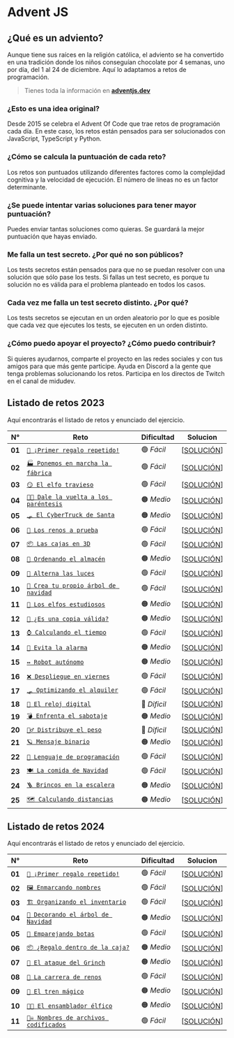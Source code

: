# Advent JS

## ¿Qué es un adviento?

Aunque tiene sus raíces en la religión católica, el adviento se ha convertido en una tradición donde los niños conseguían chocolate por 4 semanas, uno por día, del 1 al 24 de diciembre. Aquí lo adaptamos a retos de programación.

> Tienes toda la información en **[adventjs.dev](https://adventjs.dev/es)**

### ¿Esto es una idea original?

Desde 2015 se celebra el Advent Of Code que trae retos de programación cada día. En este caso, los retos están pensados para ser solucionados con JavaScript, TypeScript y Python.

### ¿Cómo se calcula la puntuación de cada reto?

Los retos son puntuados utilizando diferentes factores como la complejidad cognitiva y la velocidad de ejecución. El número de líneas no es un factor determinante.

### ¿Se puede intentar varias soluciones para tener mayor puntuación?

Puedes enviar tantas soluciones como quieras. Se guardará la mejor puntuación que hayas enviado.

### Me falla un test secreto. ¿Por qué no son públicos?

Los tests secretos están pensados para que no se puedan resolver con una solución que sólo pase los tests. Si fallas un test secreto, es porque tu solución no es válida para el problema planteado en todos los casos.

### Cada vez me falla un test secreto distinto. ¿Por qué?

Los tests secretos se ejecutan en un orden aleatorio por lo que es posible que cada vez que ejecutes los tests, se ejecuten en un orden distinto.

### ¿Cómo puedo apoyar el proyecto? ¿Cómo puedo contribuir?

Si quieres ayudarnos, comparte el proyecto en las redes sociales y con tus amigos para que más gente participe. Ayuda en Discord a la gente que tenga problemas solucionando los retos. Participa en los directos de Twitch en el canal de midudev.

## Listado de retos 2023

Aquí encontrarás el listado de retos y enunciado del ejercicio.

| N°     | Reto                                                             | Dificultad   | Solucion                                 |
| ------ | ---------------------------------------------------------------- | ------------ | ---------------------------------------- |
| **01** | [`🎁 ¡Primer regalo repetido!`](./2023/Reto-01/README.md)        | 🟢 _Fácil_   | [[SOLUCIÓN](./2023/Reto-01/solution.js)] |
| **02** | [`🏭 Ponemos en marcha la fábrica`](./2023/Reto-02/README.md)    | 🟢 _Fácil_   | [[SOLUCIÓN](./2023/Reto-02/solution.js)] |
| **03** | [`😏 El elfo travieso`](./2023/Reto-03/README.md)                | 🟢 _Fácil_   | [[SOLUCIÓN](./2023/Reto-03/solution.js)] |
| **04** | [`😵‍💫 Dale la vuelta a los paréntesis`](./2023/Reto-04/README.md) | 🟠 _Medio_   | [[SOLUCIÓN](./2023/Reto-04/solution.js)] |
| **05** | [`🛷 El CyberTruck de Santa`](./2023/Reto-05/README.md)          | 🟠 _Medio_   | [[SOLUCIÓN](./2023/Reto-05/solution.js)] |
| **06** | [`🦌 Los renos a prueba`](./2023/Reto-06/README.md)              | 🟢 _Fácil_   | [[SOLUCIÓN](./2023/Reto-06/solution.js)] |
| **07** | [`📦 Las cajas en 3D`](./2023/Reto-07/README.md)                 | 🟢 _Fácil_   | [[SOLUCIÓN](./2023/Reto-07/solution.js)] |
| **08** | [`🏬 Ordenando el almacén`](./2023/Reto-08/README.md)            | 🟠 _Medio_   | [[SOLUCIÓN](./2023/Reto-08/solution.js)] |
| **09** | [`🚦 Alterna las luces`](./2023/Reto-09/README.md)               | 🟢 _Fácil_   | [[SOLUCIÓN](./2023/Reto-09/solution.js)] |
| **10** | [`🎄 Crea tu propio árbol de navidad`](./2023/Reto-10/README.md) | 🟢 _Fácil_   | [[SOLUCIÓN](./2023/Reto-10/solution.js)] |
| **11** | [`📖 Los elfos estudiosos`](./2023/Reto-11/README.md)            | 🟠 _Medio_   | [[SOLUCIÓN](./2023/Reto-11/solution.js)] |
| **12** | [`📸 ¿Es una copia válida?`](./2023/Reto-12/README.md)           | 🟠 _Medio_   | [[SOLUCIÓN](./2023/Reto-12/solution.js)] |
| **13** | [`⌚️ Calculando el tiempo`](./2023/Reto-13/README.md)           | 🟢 _Fácil_   | [[SOLUCIÓN](./2023/Reto-13/solution.js)] |
| **14** | [`🚨 Evita la alarma`](./2023/Reto-14/README.md)                 | 🟠 _Medio_   | [[SOLUCIÓN](./2023/Reto-14/solution.js)] |
| **15** | [`↔️ Robot autónomo`](./2023/Reto-15/README.md)                  | 🟠 _Medio_   | [[SOLUCIÓN](./2023/Reto-15/solution.js)] |
| **16** | [`❌ Despliegue en viernes`](./2023/Reto-16/README.md)           | 🟢 _Fácil_   | [[SOLUCIÓN](./2023/Reto-16/solution.js)] |
| **17** | [`🛷 Optimizando el alquiler`](./2023/Reto-17/README.md)         | 🟢 _Fácil_   | [[SOLUCIÓN](./2023/Reto-17/solution.js)] |
| **18** | [`🔢 El reloj digital`](./2023/Reto-18/README.md)                | 🔴 _Dificil_ | [[SOLUCIÓN](./2023/Reto-18/solution.js)] |
| **19** | [`💣 Enfrenta el sabotaje`](./2023/Reto-19/README.md)            | 🟠 _Medio_   | [[SOLUCIÓN](./2023/Reto-19/solution.js)] |
| **20** | [`🏋️‍♂️ Distribuye el peso`](./2023/Reto-20/README.md)              | 🔴 _Dificil_ | [[SOLUCIÓN](./2023/Reto-20/solution.js)] |
| **21** | [`🪐 Mensaje binario`](./2023/Reto-21/README.md)                 | 🟠 _Medio_   | [[SOLUCIÓN](./2023/Reto-21/solution.js)] |
| **22** | [`🚂 Lenguaje de programación`](./2023/Reto-22/README.md)        | 🟢 _Fácil_   | [[SOLUCIÓN](./2023/Reto-22/solution.js)] |
| **23** | [`🍽️ La comida de Navidad`](./2023/Reto-23/README.md)            | 🟢 _Fácil_   | [[SOLUCIÓN](./2023/Reto-23/solution.js)] |
| **24** | [`🪜 Brincos en la escalera`](./2023/Reto-24/README.md)          | 🟠 _Medio_   | [[SOLUCIÓN](./2023/Reto-24/solution.js)] |
| **25** | [`🗺️ Calculando distancias`](./2023/Reto-25/README.md)           | 🟠 _Medio_   | [[SOLUCIÓN](./2023/Reto-25/solution.js)] |

## Listado de retos 2024

Aquí encontrarás el listado de retos y enunciado del ejercicio.

| N°     | Reto                                                             | Dificultad | Solucion                                 |
| ------ | ---------------------------------------------------------------- | ---------- | ---------------------------------------- |
| **01** | [`🎁 ¡Primer regalo repetido!`](./2024/Reto-01/README.md)        | 🟢 _Fácil_ | [[SOLUCIÓN](./2024/Reto-01/solution.js)] |
| **02** | [`🖼️ Enmarcando nombres`](./2024/Reto-02/README.md)              | 🟢 _Fácil_ | [[SOLUCIÓN](./2024/Reto-02/solution.js)] |
| **03** | [`🏗️ Organizando el inventario`](./2024/Reto-03/README.md)       | 🟢 _Fácil_ | [[SOLUCIÓN](./2024/Reto-03/solution.js)] |
| **04** | [`🎄 Decorando el árbol de Navidad`](./2024/Reto-04/README.md)   | 🟠 _Medio_ | [[SOLUCIÓN](./2024/Reto-04/solution.js)] |
| **05** | [`👞 Emparejando botas`](./2024/Reto-05/README.md)               | 🟢 _Fácil_ | [[SOLUCIÓN](./2024/Reto-05/solution.js)] |
| **06** | [`📦 ¿Regalo dentro de la caja?`](./2024/Reto-06/README.md)      | 🟠 _Medio_ | [[SOLUCIÓN](./2024/Reto-06/solution.js)] |
| **07** | [`👹 El ataque del Grinch`](./2024/Reto-07/README.md)            | 🟠 _Medio_ | [[SOLUCIÓN](./2024/Reto-07/solution.js)] |
| **08** | [`🦌 La carrera de renos`](./2024/Reto-08/README.md)             | 🟢 _Fácil_ | [[SOLUCIÓN](./2024/Reto-08/solution.js)] |
| **09** | [`🚂 El tren mágico`](./2024/Reto-09/README.md)                  | 🟠 _Medio_ | [[SOLUCIÓN](./2024/Reto-09/solution.js)] |
| **10** | [`👩‍💻 El ensamblador élfico`](./2024/Reto-10/README.md)           | 🟠 _Medio_ | [[SOLUCIÓN](./2024/Reto-10/solution.js)] |
| **11** | [`🏴‍☠️ Nombres de archivos codificados`](./2024/Reto-11/README.md) | 🟢 _Fácil_ | [[SOLUCIÓN](./2024/Reto-11/solution.js)] |
